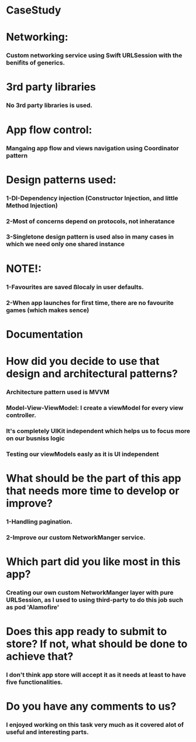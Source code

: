 # CaseStudy

# Networking:
### Custom networking service using Swift URLSession with the benifits of generics.

# 3rd party libraries
### No 3rd party libraries is used.

# App flow control:
### Mangaing app flow and views navigation using Coordinator pattern

# Design patterns used:
### 1-DI-Dependency injection (Constructor Injection, and little Method Injection)
### 2-Most of concerns depend on protocols, not inheratance
### 3-Singletone design pattern is used also in many cases in which we need only one shared instance

# NOTE!:
### 1-Favourites are saved ßlocaly in user defaults.
### 2-When app launches for first time, there are no favourite games (which makes sence)

# Documentation
# How did you decide to use that design and architectural patterns?
### Architecture pattern used is MVVM 
### Model-View-ViewModel: I create a viewModel for every view controller.
### It's completely UIKit independent which helps us to focus more on our busniss logic
### Testing our viewModels easly as it is UI independent

# What should be the part of this app that needs more time to develop or improve?
### 1-Handling pagination.
### 2-Improve our custom NetworkManger service.

# Which part did you like most in this app?
### Creating our own custom NetworkManger layer with pure URLSession, as I used to using third-party to do this job such as pod 'Alamofire'

# Does this app ready to submit to store? If not, what should be done to achieve that?
### I don't think app store will accept it as it needs at least to have five functionalities.

# Do you have any comments to us?
### I enjoyed working on this task very much as it covered alot of useful and interesting parts.
